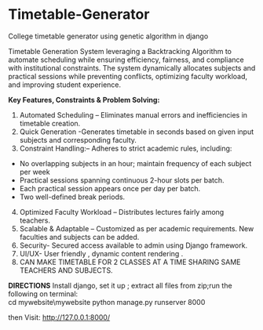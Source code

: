 # Timetable-Generator
College timetable generator using genetic algorithm in django

Timetable Generation System leveraging a Backtracking Algorithm  to automate scheduling while ensuring efficiency, fairness, and compliance with institutional constraints. The system dynamically allocates subjects and practical sessions while preventing conflicts, optimizing faculty workload, and improving student experience.

**Key Features, Constraints & Problem Solving:**
1. Automated Scheduling – Eliminates manual errors and inefficiencies in timetable creation.
2. Quick Generation -Generates timetable in seconds based on given input subjects and corresponding faculty.
3. Constraint Handling:– Adheres to strict academic rules, including: 
 - No overlapping subjects in an hour; maintain frequency of each subject per week
 - Practical sessions spanning continuous 2-hour slots per batch.
 - Each practical session appears once per day per batch.
 - Two well-defined break periods.
4. Optimized Faculty Workload – Distributes lectures fairly among teachers.
5. Scalable & Adaptable – Customized as per academic requirements. New faculties and subjects can be added.
6. Security- Secured access available to admin using Django framework.
7. UI/UX- User friendly , dynamic content rendering .
8. CAN MAKE TIMETABLE FOR 2 CLASSES AT A TIME SHARING SAME TEACHERS AND SUBJECTS.

**DIRECTIONS**
Install django, set it up ; extract all files from zip;run the following on terminal:  
cd mywebsite\mywebsite
python manage.py runserver 8000

then Visit: http://127.0.0.1:8000/
